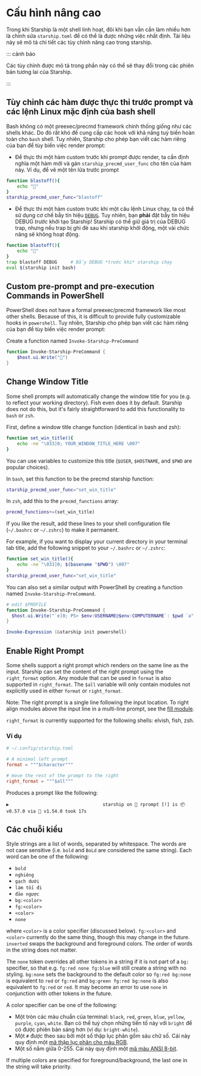 # Cấu hình nâng cao

Trong khi Starship là một shell linh hoạt, đôi khi bạn vẫn cần làm nhiều hơn là chỉnh sửa `starship.toml` để có thể là được những việc nhất định. Tài liệu này sẽ mô tả chi tiết các tùy chỉnh nâng cao trong starship.

::: cảnh báo

Các tùy chỉnh được mô tả trong phần này có thể sẽ thay đổi trong các phiên bản tương lai của Starship.

:::

## Tùy chỉnh các hàm được thực thi trước prompt và các lệnh Linux mặc định của bash shell

Bash không có một preexec/precmd framework chính thống giống như các shells khác. Do đó rất khó để cung cấp các hook với khả năng tuỳ biến hoàn toàn cho `bash` shell. Tuy nhiên, Starship cho phép bạn viết các hàm riêng của bạn để tùy biến việc render prompt:

- Để thực thi một hàm custom trước khi prompt được render, ta cần định nghĩa một hàm mới và gán `starship_precmd_user_func` cho tên của hàm này. Ví dụ, để vẽ một tên lửa trước prompt

```bash
function blastoff(){
    echo "🚀"
}
starship_precmd_user_func="blastoff"
```

- Để thực thi một hàm custom trước khi một câu lệnh Linux chạy, ta có thể sử dụng cơ chế bẫy tín hiệu [`DEBUG`](https://jichu4n.com/posts/debug-trap-and-prompt_command-in-bash/). Tuy nhiên, bạn **phải** đặt bẫy tín hiệu DEBUG *trước* khởi tạo Starship! Starship có thể giữ giá trị của DEBUG trap, nhưng nếu trap bị ghi đè sau khi starship khởi động, một vài chức năng sẽ không hoạt động.

```bash
function blastoff(){
    echo "🚀"
}
trap blastoff DEBUG     # Bẫy DEBUG *trước khi* starship chạy
eval $(starship init bash)
```

## Custom pre-prompt and pre-execution Commands in PowerShell

PowerShell does not have a formal preexec/precmd framework like most other shells. Because of this, it is difficult to provide fully customizable hooks in `powershell`. Tuy nhiên, Starship cho phép bạn viết các hàm riêng của bạn để tùy biến việc render prompt:

Create a function named `Invoke-Starship-PreCommand`

```powershell
function Invoke-Starship-PreCommand {
    $host.ui.Write("🚀")
}
```

## Change Window Title

Some shell prompts will automatically change the window title for you (e.g. to reflect your working directory). Fish even does it by default. Starship does not do this, but it's fairly straightforward to add this functionality to `bash` or `zsh`.

First, define a window title change function (identical in bash and zsh):

```bash
function set_win_title(){
    echo -ne "\033]0; YOUR_WINDOW_TITLE_HERE \007"
}
```

You can use variables to customize this title (`$USER`, `$HOSTNAME`, and `$PWD` are popular choices).

In `bash`, set this function to be the precmd starship function:

```bash
starship_precmd_user_func="set_win_title"
```

In `zsh`, add this to the `precmd_functions` array:

```bash
precmd_functions+=(set_win_title)
```

If you like the result, add these lines to your shell configuration file (`~/.bashrc` or `~/.zshrc`) to make it permanent.

For example, if you want to display your current directory in your terminal tab title, add the following snippet to your `~/.bashrc` or `~/.zshrc`:

```bash
function set_win_title(){
    echo -ne "\033]0; $(basename "$PWD") \007"
}
starship_precmd_user_func="set_win_title"
```

You can also set a similar output with PowerShell by creating a function named `Invoke-Starship-PreCommand`.

```powershell
# edit $PROFILE
function Invoke-Starship-PreCommand {
  $host.ui.Write("`e]0; PS> $env:USERNAME@$env:COMPUTERNAME`: $pwd `a")
}

Invoke-Expression (&starship init powershell)
```

## Enable Right Prompt

Some shells support a right prompt which renders on the same line as the input. Starship can set the content of the right prompt using the `right_format` option. Any module that can be used in `format` is also supported in `right_format`. The `$all` variable will only contain modules not explicitly used in either `format` or `right_format`.

Note: The right prompt is a single line following the input location. To right align modules above the input line in a multi-line prompt, see the [fill module](/config/#fill).

`right_format` is currently supported for the following shells: elvish, fish, zsh.

### Ví dụ

```toml
# ~/.config/starship.toml

# A minimal left prompt
format = """$character"""

# move the rest of the prompt to the right
right_format = """$all"""
```

Produces a prompt like the following:

```
▶                                   starship on  rprompt [!] is 📦 v0.57.0 via 🦀 v1.54.0 took 17s
```


## Các chuỗi kiểu

Style strings are a list of words, separated by whitespace. The words are not case sensitive (i.e. `bold` and `BoLd` are considered the same string). Each word can be one of the following:

  - `bold`
  - `nghiêng`
  - `gạch dưới`
  - `làm tối đi`
  - `đảo ngược`
  - `bg:<color>`
  - `fg:<color>`
  - `<color>`
  - `none`

where `<color>` is a color specifier (discussed below). `fg:<color>` and `<color>` currently do the same thing, though this may change in the future. `inverted` swaps the background and foreground colors. The order of words in the string does not matter.

The `none` token overrides all other tokens in a string if it is not part of a `bg:` specifier, so that e.g. `fg:red none fg:blue` will still create a string with no styling. `bg:none` sets the background to the default color so `fg:red bg:none` is equivalent to `red` or `fg:red` and `bg:green fg:red bg:none` is also equivalent to `fg:red` or `red`. It may become an error to use `none` in conjunction with other tokens in the future.

A color specifier can be one of the following:

 - Một tròn các màu chuẩn của terminal: `black`, `red`, `green`, `blue`, `yellow`, `purple`, `cyan`, `white`. Bạn có thể tuỳ chọn những tiền tố này với `bright` để có được phiên bản sáng hơn (ví dụ: `bright-white`).
 - Một `#` được theo sau bởi một số thập lục phân gồm sáu chữ số. Cái này quy định một [mã thập lục phân cho màu RGB](https://www.w3schools.com/colors/colors_hexadecimal.asp).
 - Một số nằm giữa 0-255. Cái này quy định một [mã màu ANSI 8-bit](https://i.stack.imgur.com/KTSQa.png).

If multiple colors are specified for foreground/background, the last one in the string will take priority.
